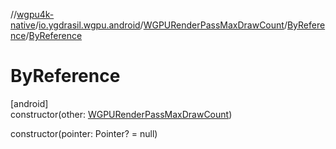 //[wgpu4k-native](../../../../index.md)/[io.ygdrasil.wgpu.android](../../index.md)/[WGPURenderPassMaxDrawCount](../index.md)/[ByReference](index.md)/[ByReference](-by-reference.md)

# ByReference

[android]\
constructor(other: [WGPURenderPassMaxDrawCount](../index.md))

constructor(pointer: Pointer? = null)